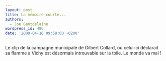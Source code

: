 ```yaml
---
layout: post
title: La mémoire courte...
authors:
  - Joe Gantdelaine
wordpress_id: 496
date: '2009-04-16 09:58:00 +0200'
---
```

Le clip de la campagne municipale de Gilbert Collard, où celui-ci déclarait sa flamme à Vichy est désormais introuvable sur la toile. Le monde va mal !
